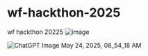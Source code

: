 # wf-hackthon-2025
wf hackthon 20225
![image](https://github.com/user-attachments/assets/2609ae67-0f4f-42d8-9aee-eac92fc59914)

![ChatGPT Image May 24, 2025, 08_54_18 AM](https://github.com/user-attachments/assets/1c6230cc-447d-4a98-b513-c18622fae748)
